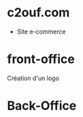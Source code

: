 # c2ouf.com
- Site e-commerce

# front-office
Création d'un logo 

























# Back-Office






























